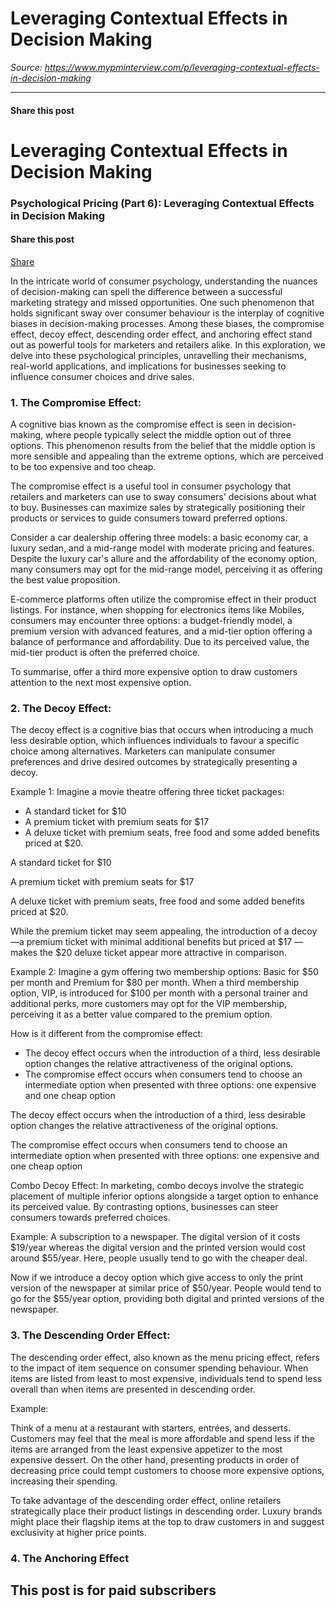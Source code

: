 # Leveraging Contextual Effects in Decision Making

*Source: https://www.mypminterview.com/p/leveraging-contextual-effects-in-decision-making*

---

#### Share this post

# Leveraging Contextual Effects in Decision Making

### Psychological Pricing (Part 6): Leveraging Contextual Effects in Decision Making

#### Share this post

[Share](https://www.mypminterview.com/p/leveraging-contextual-effects-in-decision-making?utm_source=substack&utm_medium=email&utm_content=share&action=share)



In the intricate world of consumer psychology, understanding the nuances of decision-making can spell the difference between a successful marketing strategy and missed opportunities. One such phenomenon that holds significant sway over consumer behaviour is the interplay of cognitive biases in decision-making processes. Among these biases, the compromise effect, decoy effect, descending order effect, and anchoring effect stand out as powerful tools for marketers and retailers alike. In this exploration, we delve into these psychological principles, unravelling their mechanisms, real-world applications, and implications for businesses seeking to influence consumer choices and drive sales.

### 1. The Compromise Effect:

A cognitive bias known as the compromise effect is seen in decision-making, where people typically select the middle option out of three options. This phenomenon results from the belief that the middle option is more sensible and appealing than the extreme options, which are perceived to be too expensive and too cheap.

The compromise effect is a useful tool in consumer psychology that retailers and marketers can use to sway consumers' decisions about what to buy. Businesses can maximize sales by strategically positioning their products or services to guide consumers toward preferred options.

Consider a car dealership offering three models: a basic economy car, a luxury sedan, and a mid-range model with moderate pricing and features. Despite the luxury car's allure and the affordability of the economy option, many consumers may opt for the mid-range model, perceiving it as offering the best value proposition.

E-commerce platforms often utilize the compromise effect in their product listings. For instance, when shopping for electronics items like Mobiles, consumers may encounter three options: a budget-friendly model, a premium version with advanced features, and a mid-tier option offering a balance of performance and affordability. Due to its perceived value, the mid-tier product is often the preferred choice.

To summarise, offer a third more expensive option to draw customers attention to the next most expensive option.

### 2. The Decoy Effect:

The decoy effect is a cognitive bias that occurs when introducing a much less desirable option, which influences individuals to favour a specific choice among alternatives. Marketers can manipulate consumer preferences and drive desired outcomes by strategically presenting a decoy.

Example 1: Imagine a movie theatre offering three ticket packages:

* A standard ticket for $10
* A premium ticket with premium seats for $17
* A deluxe ticket with premium seats, free food and some added benefits priced at $20.

A standard ticket for $10

A premium ticket with premium seats for $17

A deluxe ticket with premium seats, free food and some added benefits priced at $20.

While the premium ticket may seem appealing, the introduction of a decoy—a premium ticket with minimal additional benefits but priced at $17 — makes the $20 deluxe ticket appear more attractive in comparison.

Example 2: Imagine a gym offering two membership options: Basic for $50 per month and Premium for $80 per month. When a third membership option, VIP, is introduced for $100 per month with a personal trainer and additional perks, more customers may opt for the VIP membership, perceiving it as a better value compared to the premium option.

How is it different from the compromise effect:

* The decoy effect occurs when the introduction of a third, less desirable option changes the relative attractiveness of the original options.
* The compromise effect occurs when consumers tend to choose an intermediate option when presented with three options: one expensive and one cheap option

The decoy effect occurs when the introduction of a third, less desirable option changes the relative attractiveness of the original options.

The compromise effect occurs when consumers tend to choose an intermediate option when presented with three options: one expensive and one cheap option

Combo Decoy Effect: In marketing, combo decoys involve the strategic placement of multiple inferior options alongside a target option to enhance its perceived value. By contrasting options, businesses can steer consumers towards preferred choices.

Example: A subscription to a newspaper. The digital version of it costs $19/year whereas the digital version and the printed version would cost around $55/year. Here, people usually tend to go with the cheaper deal.

Now if we introduce a decoy option which give access to only the print version of the newspaper at similar price of $50/year. People would tend to go for the $55/year option, providing both digital and printed versions of the newspaper.

### 3. The Descending Order Effect:

The descending order effect, also known as the menu pricing effect, refers to the impact of item sequence on consumer spending behaviour. When items are listed from least to most expensive, individuals tend to spend less overall than when items are presented in descending order.

Example:

Think of a menu at a restaurant with starters, entrées, and desserts. Customers may feel that the meal is more affordable and spend less if the items are arranged from the least expensive appetizer to the most expensive dessert. On the other hand, presenting products in order of decreasing price could tempt customers to choose more expensive options, increasing their spending.

To take advantage of the descending order effect, online retailers strategically place their product listings in descending order. Luxury brands might place their flagship items at the top to draw customers in and suggest exclusivity at higher price points.

### 4. The Anchoring Effect

## This post is for paid subscribers

